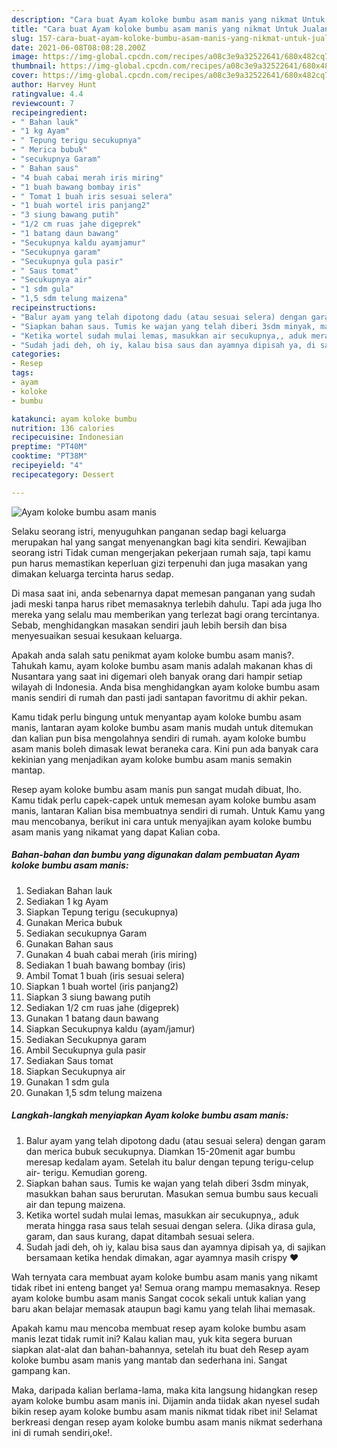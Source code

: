 ```yaml
---
description: "Cara buat Ayam koloke bumbu asam manis yang nikmat Untuk Jualan"
title: "Cara buat Ayam koloke bumbu asam manis yang nikmat Untuk Jualan"
slug: 157-cara-buat-ayam-koloke-bumbu-asam-manis-yang-nikmat-untuk-jualan
date: 2021-06-08T08:08:28.200Z
image: https://img-global.cpcdn.com/recipes/a08c3e9a32522641/680x482cq70/ayam-koloke-bumbu-asam-manis-foto-resep-utama.jpg
thumbnail: https://img-global.cpcdn.com/recipes/a08c3e9a32522641/680x482cq70/ayam-koloke-bumbu-asam-manis-foto-resep-utama.jpg
cover: https://img-global.cpcdn.com/recipes/a08c3e9a32522641/680x482cq70/ayam-koloke-bumbu-asam-manis-foto-resep-utama.jpg
author: Harvey Hunt
ratingvalue: 4.4
reviewcount: 7
recipeingredient:
- " Bahan lauk"
- "1 kg Ayam"
- " Tepung terigu secukupnya"
- " Merica bubuk"
- "secukupnya Garam"
- " Bahan saus"
- "4 buah cabai merah iris miring"
- "1 buah bawang bombay iris"
- " Tomat 1 buah iris sesuai selera"
- "1 buah wortel iris panjang2"
- "3 siung bawang putih"
- "1/2 cm ruas jahe digeprek"
- "1 batang daun bawang"
- "Secukupnya kaldu ayamjamur"
- "Secukupnya garam"
- "Secukupnya gula pasir"
- " Saus tomat"
- "Secukupnya air"
- "1 sdm gula"
- "1,5 sdm telung maizena"
recipeinstructions:
- "Balur ayam yang telah dipotong dadu (atau sesuai selera) dengan garam dan merica bubuk secukupnya. Diamkan 15-20menit agar bumbu meresap kedalam ayam. Setelah itu balur dengan tepung terigu-celup air- terigu. Kemudian goreng."
- "Siapkan bahan saus. Tumis ke wajan yang telah diberi 3sdm minyak, masukkan bahan saus berurutan. Masukan semua bumbu saus kecuali air dan tepung maizena."
- "Ketika wortel sudah mulai lemas, masukkan air secukupnya,, aduk merata hingga rasa saus telah sesuai dengan selera. (Jika dirasa gula, garam, dan saus kurang, dapat ditambah sesuai selera."
- "Sudah jadi deh, oh iy, kalau bisa saus dan ayamnya dipisah ya, di sajikan bersamaan ketika hendak dimakan, agar ayamnya masih crispy ❤️"
categories:
- Resep
tags:
- ayam
- koloke
- bumbu

katakunci: ayam koloke bumbu 
nutrition: 136 calories
recipecuisine: Indonesian
preptime: "PT40M"
cooktime: "PT38M"
recipeyield: "4"
recipecategory: Dessert

---
```



![Ayam koloke bumbu asam manis](https://img-global.cpcdn.com/recipes/a08c3e9a32522641/680x482cq70/ayam-koloke-bumbu-asam-manis-foto-resep-utama.jpg)

Selaku seorang istri, menyuguhkan panganan sedap bagi keluarga merupakan hal yang sangat menyenangkan bagi kita sendiri. Kewajiban seorang istri Tidak cuman mengerjakan pekerjaan rumah saja, tapi kamu pun harus memastikan keperluan gizi terpenuhi dan juga masakan yang dimakan keluarga tercinta harus sedap.

Di masa  saat ini, anda sebenarnya dapat memesan panganan yang sudah jadi meski tanpa harus ribet memasaknya terlebih dahulu. Tapi ada juga lho mereka yang selalu mau memberikan yang terlezat bagi orang tercintanya. Sebab, menghidangkan masakan sendiri jauh lebih bersih dan bisa menyesuaikan sesuai kesukaan keluarga. 



Apakah anda salah satu penikmat ayam koloke bumbu asam manis?. Tahukah kamu, ayam koloke bumbu asam manis adalah makanan khas di Nusantara yang saat ini digemari oleh banyak orang dari hampir setiap wilayah di Indonesia. Anda bisa menghidangkan ayam koloke bumbu asam manis sendiri di rumah dan pasti jadi santapan favoritmu di akhir pekan.

Kamu tidak perlu bingung untuk menyantap ayam koloke bumbu asam manis, lantaran ayam koloke bumbu asam manis mudah untuk ditemukan dan kalian pun bisa mengolahnya sendiri di rumah. ayam koloke bumbu asam manis boleh dimasak lewat beraneka cara. Kini pun ada banyak cara kekinian yang menjadikan ayam koloke bumbu asam manis semakin mantap.

Resep ayam koloke bumbu asam manis pun sangat mudah dibuat, lho. Kamu tidak perlu capek-capek untuk memesan ayam koloke bumbu asam manis, lantaran Kalian bisa membuatnya sendiri di rumah. Untuk Kamu yang mau mencobanya, berikut ini cara untuk menyajikan ayam koloke bumbu asam manis yang nikamat yang dapat Kalian coba.

<!--inarticleads1-->

##### Bahan-bahan dan bumbu yang digunakan dalam pembuatan Ayam koloke bumbu asam manis:

1. Sediakan  Bahan lauk
1. Sediakan 1 kg Ayam
1. Siapkan  Tepung terigu (secukupnya)
1. Gunakan  Merica bubuk
1. Sediakan secukupnya Garam
1. Gunakan  Bahan saus
1. Gunakan 4 buah cabai merah (iris miring)
1. Sediakan 1 buah bawang bombay (iris)
1. Ambil  Tomat 1 buah (iris sesuai selera)
1. Siapkan 1 buah wortel (iris panjang2)
1. Siapkan 3 siung bawang putih
1. Sediakan 1/2 cm ruas jahe (digeprek)
1. Gunakan 1 batang daun bawang
1. Siapkan Secukupnya kaldu (ayam/jamur)
1. Sediakan Secukupnya garam
1. Ambil Secukupnya gula pasir
1. Sediakan  Saus tomat
1. Siapkan Secukupnya air
1. Gunakan 1 sdm gula
1. Gunakan 1,5 sdm telung maizena




<!--inarticleads2-->

##### Langkah-langkah menyiapkan Ayam koloke bumbu asam manis:

1. Balur ayam yang telah dipotong dadu (atau sesuai selera) dengan garam dan merica bubuk secukupnya. Diamkan 15-20menit agar bumbu meresap kedalam ayam. Setelah itu balur dengan tepung terigu-celup air- terigu. Kemudian goreng.
1. Siapkan bahan saus. Tumis ke wajan yang telah diberi 3sdm minyak, masukkan bahan saus berurutan. Masukan semua bumbu saus kecuali air dan tepung maizena.
1. Ketika wortel sudah mulai lemas, masukkan air secukupnya,, aduk merata hingga rasa saus telah sesuai dengan selera. (Jika dirasa gula, garam, dan saus kurang, dapat ditambah sesuai selera.
1. Sudah jadi deh, oh iy, kalau bisa saus dan ayamnya dipisah ya, di sajikan bersamaan ketika hendak dimakan, agar ayamnya masih crispy ❤️




Wah ternyata cara membuat ayam koloke bumbu asam manis yang nikamt tidak ribet ini enteng banget ya! Semua orang mampu memasaknya. Resep ayam koloke bumbu asam manis Sangat cocok sekali untuk kalian yang baru akan belajar memasak ataupun bagi kamu yang telah lihai memasak.

Apakah kamu mau mencoba membuat resep ayam koloke bumbu asam manis lezat tidak rumit ini? Kalau kalian mau, yuk kita segera buruan siapkan alat-alat dan bahan-bahannya, setelah itu buat deh Resep ayam koloke bumbu asam manis yang mantab dan sederhana ini. Sangat gampang kan. 

Maka, daripada kalian berlama-lama, maka kita langsung hidangkan resep ayam koloke bumbu asam manis ini. Dijamin anda tiidak akan nyesel sudah bikin resep ayam koloke bumbu asam manis nikmat tidak ribet ini! Selamat berkreasi dengan resep ayam koloke bumbu asam manis nikmat sederhana ini di rumah sendiri,oke!.

